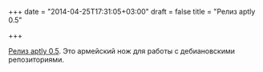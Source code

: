 +++
date = "2014-04-25T17:31:05+03:00"
draft = false
title = "Релиз aptly 0.5"

+++

<p><a href="http://smira.ru/posts/aptly-05.html">Релиз&nbsp;aptly 0.5</a>. Это армейский нож для работы с дебиановскими репозиториями.</p>

